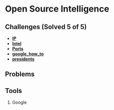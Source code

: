 # Open Source Intelligence

## Challenges (Solved 5 of 5)
- **[IP](Challenges/1-IP)**
- **[Intel](Challenges/2-Intel)**
- **[Ports](Challenges/3-Ports)**
- **[google_how_to](Challenges/4-google_how_to)**
- **[presidents](Challenges/5-presidents)**

## Problems

## Tools
1. Google
